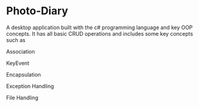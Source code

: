 # Photo-Diary

A desktop application built with the c# programming language and key OOP concepts. It has all basic CRUD operations and includes some key concepts such as

Association

KeyEvent

Encapsulation

Exception Handling

File Handling


